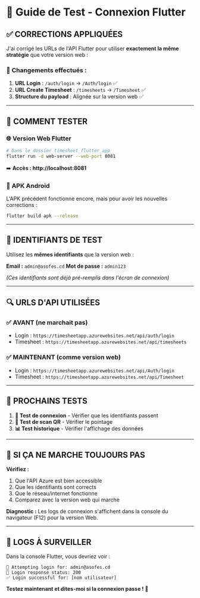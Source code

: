 # 🔧 Guide de Test - Connexion Flutter

## ✅ **CORRECTIONS APPLIQUÉES**

J'ai corrigé les URLs de l'API Flutter pour utiliser **exactement la même stratégie** que votre version web :

### 🔄 **Changements effectués :**

1. **URL Login** : `/auth/login` → `/Auth/login` ✅
2. **URL Create Timesheet** : `/timesheets` → `/Timesheet` ✅  
3. **Structure du payload** : Alignée sur la version web ✅

---

## 🧪 **COMMENT TESTER**

### 🌐 **Version Web Flutter**
```bash
# Dans le dossier timesheet_flutter_app
flutter run -d web-server --web-port 8081
```
➡️ **Accès : http://localhost:8081**

### 📱 **APK Android**
L'APK précédent fonctionne encore, mais pour avoir les nouvelles corrections :
```bash
flutter build apk --release
```

---

## 🔐 **IDENTIFIANTS DE TEST**

Utilisez les **mêmes identifiants** que la version web :

**Email :** `admin@asofes.cd`
**Mot de passe :** `admin123`

*(Ces identifiants sont déjà pré-remplis dans l'écran de connexion)*

---

## 🔍 **URLS D'API UTILISÉES**

### ✅ **AVANT (ne marchait pas)**
- Login : `https://timesheetapp.azurewebsites.net/api/auth/login`
- Timesheet : `https://timesheetapp.azurewebsites.net/api/timesheets`

### ✅ **MAINTENANT (comme version web)**
- Login : `https://timesheetapp.azurewebsites.net/api/Auth/login`
- Timesheet : `https://timesheetapp.azurewebsites.net/api/Timesheet`

---

## 🎯 **PROCHAINS TESTS**

1. **🔐 Test de connexion** - Vérifier que les identifiants passent
2. **📱 Test de scan QR** - Vérifier le pointage
3. **📊 Test historique** - Vérifier l'affichage des données

---

## 🚨 **SI ÇA NE MARCHE TOUJOURS PAS**

**Vérifiez :**
1. Que l'API Azure est bien accessible
2. Que les identifiants sont corrects
3. Que le réseau/internet fonctionne
4. Comparez avec la version web qui marche

**Diagnostic :**
Les logs de connexion s'affichent dans la console du navigateur (F12) pour la version Web.

---

## 📝 **LOGS À SURVEILLER**

Dans la console Flutter, vous devriez voir :
```
🚀 Attempting login for: admin@asofes.cd
📡 Login response status: 200
✅ Login successful for: [nom utilisateur]
```

**Testez maintenant et dites-moi si la connexion passe ! 🎯**
